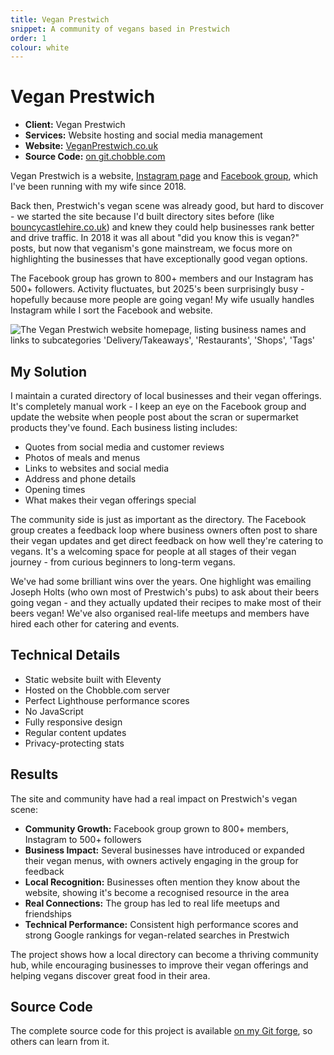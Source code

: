 ```yaml
---
title: Vegan Prestwich
snippet: A community of vegans based in Prestwich
order: 1
colour: white
---
```


# Vegan Prestwich

- **Client:** Vegan Prestwich
- **Services:** Website hosting and social media management
- **Website:** [VeganPrestwich.co.uk](https://veganprestwich.co.uk)
- **Source Code:** [on git.chobble.com](https://git.chobble.com/hosted-by-chobble/vegan-prestwich)

Vegan Prestwich is a website, [Instagram page](https://www.instagram.com/veganprestwich) and [Facebook group](https://www.facebook.com/groups/veganprestwich), which I've been running with my wife since 2018.

Back then, Prestwich's vegan scene was already good, but hard to discover - we started the site because I'd built directory sites before (like [bouncycastlehire.co.uk](https://www.bouncycastlehire.co.uk)) and knew they could help businesses rank better and drive traffic. In 2018 it was all about "did you know this is vegan?" posts, but now that veganism's gone mainstream, we focus more on highlighting the businesses that have exceptionally good vegan options.

The Facebook group has grown to 800+ members and our Instagram has 500+ followers. Activity fluctuates, but 2025's been surprisingly busy - hopefully because more people are going vegan! My wife usually handles Instagram while I sort the Facebook and website.

![The Vegan Prestwich website homepage, listing business names and links to subcategories 'Delivery/Takeaways', 'Restaurants', 'Shops', 'Tags'](/assets/examples/vegan-prestwich.png)

## My Solution

I maintain a curated directory of local businesses and their vegan offerings. It's completely manual work - I keep an eye on the Facebook group and update the website when people post about the scran or supermarket products they've found. Each business listing includes:

- Quotes from social media and customer reviews
- Photos of meals and menus
- Links to websites and social media
- Address and phone details
- Opening times
- What makes their vegan offerings special

The community side is just as important as the directory. The Facebook group creates a feedback loop where business owners often post to share their vegan updates and get direct feedback on how well they're catering to vegans. It's a welcoming space for people at all stages of their vegan journey - from curious beginners to long-term vegans.

We've had some brilliant wins over the years. One highlight was emailing Joseph Holts (who own most of Prestwich's pubs) to ask about their beers going vegan - and they actually updated their recipes to make most of their beers vegan! We've also organised real-life meetups and members have hired each other for catering and events.

## Technical Details

- Static website built with Eleventy
- Hosted on the Chobble.com server
- Perfect Lighthouse performance scores
- No JavaScript
- Fully responsive design
- Regular content updates
- Privacy-protecting stats

## Results

The site and community have had a real impact on Prestwich's vegan scene:

- **Community Growth:** Facebook group grown to 800+ members, Instagram to 500+ followers
- **Business Impact:** Several businesses have introduced or expanded their vegan menus, with owners actively engaging in the group for feedback
- **Local Recognition:** Businesses often mention they know about the website, showing it's become a recognised resource in the area
- **Real Connections:** The group has led to real life meetups and friendships
- **Technical Performance:** Consistent high performance scores and strong Google rankings for vegan-related searches in Prestwich

The project shows how a local directory can become a thriving community hub, while encouraging businesses to improve their vegan offerings and helping vegans discover great food in their area.

## Source Code

The complete source code for this project is available [on my Git forge](https://git.chobble.com/hosted-by-chobble/vegan-prestwich), so others can learn from it.
